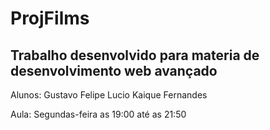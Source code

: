 # ProjFilms

## Trabalho desenvolvido para materia de desenvolvimento web avançado

Alunos: Gustavo Felipe Lucio
         Kaique Fernandes
        
Aula: Segundas-feira as 19:00 até as 21:50

